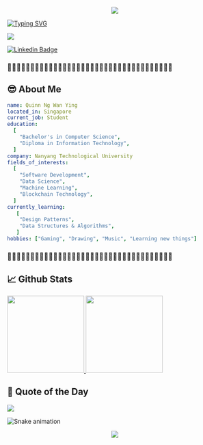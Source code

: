 <p align="center">
  <img src="https://capsule-render.vercel.app/api?type=waving&color=timeGradient&text=Quinn+Ng's+Coding+Space&fontSize=50&height=160&section=header&animation=fadeIn"/>
</p>

[![Typing SVG](https://readme-typing-svg.herokuapp.com?font=comfortaa&color=%23F77B93&size=25&height=40&lines=Welcome+👋;Nice+to+e-meet+you!;I'm+a+Comp.+Science+student;Passionate+about+Technology;and+Coding!+💻)](https://git.io/typing-svg)

![](https://komarev.com/ghpvc/?username=xlepotato&color=ff69b4)

[![Linkedin Badge](https://img.shields.io/badge/-LinkedIn-0e76a8?style=flat-square&logo=Linkedin&logoColor=white)](https://www.linkedin.com/in/quinnngwanying)


### :seedling::hibiscus::seedling::hibiscus::seedling::hibiscus::seedling::hibiscus::seedling::hibiscus::seedling::hibiscus::seedling::hibiscus::seedling::hibiscus::seedling::hibiscus::seedling::hibiscus::seedling::hibiscus::seedling::hibiscus::seedling::hibiscus::seedling::hibiscus::seedling::hibiscus::seedling::hibiscus::seedling::hibiscus::seedling::hibiscus:

## 😎 About Me
```yaml
name: Quinn Ng Wan Ying
located_in: Singapore
current_job: Student
education:
  [
    "Bachelor's in Computer Science",
    "Diploma in Information Technology",
  ]
company: Nanyang Technological University
fields_of_interests:
  [
    "Software Development",
    "Data Science",
    "Machine Learning",
    "Blockchain Technology",
  ]
currently_learning: 
   [
    "Design Patterns",
    "Data Structures & Algorithms",
   ]
hobbies: ["Gaming", "Drawing", "Music", "Learning new things"]
```
### :seedling::hibiscus::seedling::hibiscus::seedling::hibiscus::seedling::hibiscus::seedling::hibiscus::seedling::hibiscus::seedling::hibiscus::seedling::hibiscus::seedling::hibiscus::seedling::hibiscus::seedling::hibiscus::seedling::hibiscus::seedling::hibiscus::seedling::hibiscus::seedling::hibiscus::seedling::hibiscus::seedling::hibiscus::seedling::hibiscus:

## 📈 Github Stats
<a href="https://github.com/thepiyushmalhotra">
  <img height="180em" src="https://github-readme-stats.vercel.app/api?username=xlepotato&theme=jolly&show_icons=true" />
  <img height="180em" src="https://github-readme-stats.vercel.app/api/top-langs/?username=xlepotato&theme=jolly&layout=compact&langs_count=8" />
</a>

## 💬 Quote of the Day
<p align="left">
  <img src="https://quotes-github-readme.vercel.app/api?type=horizontal&theme=light)](https://github.com/xlepotato/github-readme-quotes" />
</p>

![Snake animation](https://github.com/xlepotato/xlepotato/blob/output/github-contribution-grid-snake.svg)

<p align="center">
  <img src="https://capsule-render.vercel.app/api?type=waving&color=gradient&height=110&section=footer&animation=twinkling"/>
</p>

<!--
**xlepotato/xlepotato** is a ✨ _special_ ✨ repository because its `README.md` (this file) appears on your GitHub profile.

Here are some ideas to get you started:

- 🔭 I’m currently working on ...
- 🌱 I’m currently learning ...
- 👯 I’m looking to collaborate on ...
- 🤔 I’m looking for help with ...
- 💬 Ask me about ...
- 📫 How to reach me: ...
- 😄 Pronouns: ...
- ⚡ Fun fact: ...
-->
